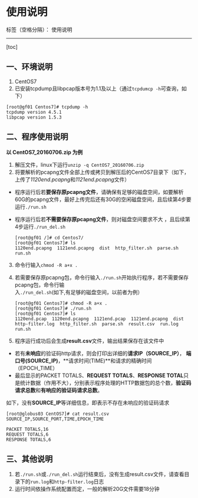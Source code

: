 ﻿# 使用说明

标签（空格分隔）： 使用说明

---
[toc]

## 一、环境说明
1. CentOS7 
2. 已安装tcpdump且libpcap版本号为1.1及以上（通过`tcpdumcp -h`可查询，如下）
```
[root@gf01 Centos7]# tcpdump -h
tcpdump version 4.5.1
libpcap version 1.5.3
```

## 二、程序使用说明
**以 CentOS7_20160706.zip 为例**

1. 解压文件，linux下运行`unzip -q CentOS7_20160706.zip`
2. 将要解析的pcapng文件全部上传或拷贝到解压后的CentOS7目录下（如下，上传了*1120end.pcapng*和*1121end.pcapng*文件）
- 程序运行后若**要保存原pcapng文件**，请确保有足够的磁盘空间，如要解析60G的pcapng文件，最好上传完后还有30G的空闲磁盘空间，且后续第4步要运行`./run.sh`
- 程序运行后若**不需要保存原pcapng文件**，则对磁盘空间要求不大 ，且后续第4步运行`./run_del.sh`

    ```
    [root@gf01 /]# cd Centos7/
    [root@gf01 Centos7]# ls
    1120end.pcapng  1121end.pcapng  dist  http_filter.sh  parse.sh  run.sh
    ``` 
3. 命令行输入`chmod -R a+x .`
4. 若需要保存原pcapng包，命令行输入`./run.sh`开始执行程序，若不需要保存pcapng包，命令行输入`./run_del.sh`(如下,有足够的磁盘空间，以前者为例）

    ```
    [root@gf01 Centos7]# chmod -R a+x .
    [root@gf01 Centos7]# ./run.sh
    [root@gf01 Centos7]# ls
    1120end.pcap  1120end.pcapng  1121end.pcap  1121end.pcapng  dist  http-filter.log  http_filter.sh  parse.sh  result.csv  run.log  run.sh
    ```
5. 程序运行成功后会生成**result.csv**文件，输出结果保存在该文件中
- 若有**未响应**的验证码http请求，则会打印出详细的**请求IP（SOURCE_IP）**， **端口号(SOURCE_IP)**，**请求时间(TIME)**和请求的精确时间（EPOCH_TIME）
- 最后显示的PACKET TOTALS、**REQUEST TOTALS**、**RESPONSE TOTAL**只是统计数据（作用不大），分别表示程序处理的HTTP数据包的总个数，**验证码请求总数**和**有响应的验证码请求总数**。

如下，没有**SOURCE_IP**等详细信息，即表示不存在未响应的验证码请求
```
[root@globus03 CentOS7]# cat result.csv 
SOURCE_IP,SOURCE_PORT,TIME,EPOCH_TIME

PACKET TOTALS,16
REQUEST TOTALS,6
RESPONSE TOTALS,6	
```

## 三、其他说明
1. 若`./run.sh`或`./run_del.sh`运行结束后，没有生成result.csv文件，请查看目录下的`run.log`和`http-filter.log`日志
2. 运行时间依操作系统配置而定，一般的解析20G文件需要18分钟



